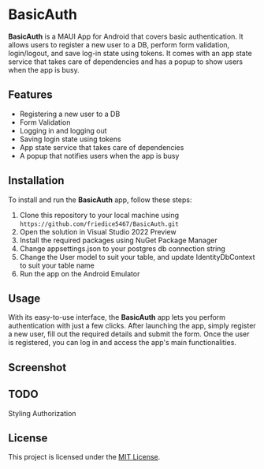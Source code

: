 # BasicAuth

**BasicAuth** is a MAUI App for Android that covers basic authentication. It allows users to register a new user to a DB, perform form validation, login/logout, and save log-in state using tokens. It comes with an app state service that takes care of dependencies and has a popup to show users when the app is busy.

## Features

- Registering a new user to a DB
- Form Validation
- Logging in and logging out
- Saving login state using tokens
- App state service that takes care of dependencies
- A popup that notifies users when the app is busy

## Installation

To install and run the **BasicAuth** app, follow these steps:

1. Clone this repository to your local machine using `https://github.com/friedice5467/BasicAuth.git`
2. Open the solution in Visual Studio 2022 Preview
3. Install the required packages using NuGet Package Manager
4. Change appsettings.json to your postgres db connection string
5. Change the User model to suit your table, and update IdentityDbContext to suit your table name
6. Run the app on the Android Emulator

## Usage

With its easy-to-use interface, the **BasicAuth** app lets you perform authentication with just a few clicks. After launching the app, simply register a new user, fill out the required details and submit the form. Once the user is registered, you can log in and access the app's main functionalities.
## Screenshot

## TODO
Styling 
Authorization 

## License

This project is licensed under the [MIT License](https://github.com/your-repo-link/blob/main/LICENSE).
